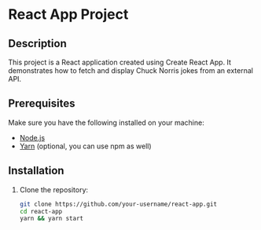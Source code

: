 # React App Project

## Description

This project is a React application created using Create React App. It demonstrates how to fetch and display Chuck Norris jokes from an external API.

## Prerequisites

Make sure you have the following installed on your machine:

- [Node.js](https://nodejs.org/)
- [Yarn](https://yarnpkg.com/) (optional, you can use npm as well)

## Installation

1. Clone the repository:

   ```sh
   git clone https://github.com/your-username/react-app.git
   cd react-app
   yarn && yarn start
